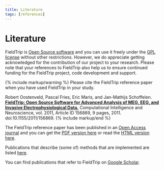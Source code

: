 ```yaml
---
title: Literature
tags: [references]
---
```


# Literature

FieldTrip is [Open Source software](http://www.opensource.org) and you can use it freely under the [GPL license](http://www.gnu.org/copyleft/gpl.html) without other restrictions. However, we do appreciate getting acknowledged for the contribution of our project to your research. Please note that your references to FieldTrip also help us to ensure continued funding for the FieldTrip project, code development and support.

{% include markup/warning %}
Please cite the FieldTrip reference paper when you have used FieldTrip in your study.

Robert Oostenveld, Pascal Fries, Eric Maris, and Jan-Mathijs Schoffelen. **[FieldTrip: Open Source Software for Advanced Analysis of MEG, EEG, and Invasive Electrophysiological Data.](http://www.hindawi.com/journals/cin/2011/156869.m)** Computational Intelligence and Neuroscience, vol. 2011, Article ID 156869, 9 pages, 2011. doi:10.1155/2011/156869.
{% include markup/end %}

The FieldTrip reference paper has been published in an [Open Access journal](http://en.wikipedia.org/wiki/Open_access_journal) and you can get the [PDF version here](http://downloads.hindawi.com/journals/cin/2011/156869.pdf) or read the [HTML version here](http://www.hindawi.com/journals/cin/2011/156869).

Publications that describe (some of) methods that are implemented are listed [here](/references_to_implemented_methods).

You can find publications that refer to FieldTrip on [Google Scholar](https://scholar.google.com/scholar?cites=3328911510682538425).
